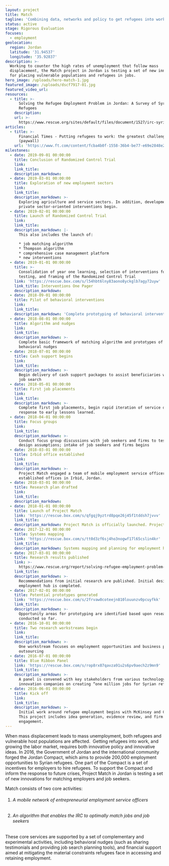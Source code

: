 ```yaml
---
layout: project
title: Match
tagline: 'Combining data, networks and policy to get refugees into work'
status: active
stage: Rigorous Evaluation
focuses:
  - employment
geolocation:
  region: Jordan
  latitude: '31.94537'
  longitude: '35.92837'
description: >-
  Working to counter the high rates of unemployment that follow mass
  displacement, the Match project in Jordan is testing a set of new innovations
  for placing vulnerable populations and refugees in jobs.
hero_image: /uploads/hero-match-1.jpg
featured_image: /uploads/dscf7917-01.jpg
featured_video_url:
resources:
  - title: >-
      Solving the Refugee Employment Problem in Jordan: A Survey of Syrian
      Refugees
    description:
    url: >-
      https://www.rescue.org/sites/default/files/document/1527/irc-syrianrefugeeemployment-72dpi-041117.pdf
articles:
  - title: >-
      Financial Times - Putting refugees to work: the greatest challenge in 2017
      (paywall)
    url: 'https://www.ft.com/content/fcba4b0f-1558-36b4-be77-e69e2848e275'
milestones:
  - date: 2019-09-01 00:00:00
    title: Conclusion of Randomized Control Trial
    link:
    link_title:
    description_markdown:
  - date: 2019-03-01 00:00:00
    title: Exploration of new employment sectors
    link:
    link_title:
    description_markdown: >-
      Exploring agriculture and service sectors. In addition, development of
      private sector-oriented interventions begin.
  - date: 2019-02-01 00:00:00
    title: Launch of Randomized Control Trial
    link:
    link_title:
    description_markdown: |-
      This also includes the launch of:

      * job matching algorithm
      * Thompson algorithm
      * comprehensive case management platform
      * new interventions
  - date: 2019-01-01 00:00:00
    title: >-
      Consolidation of year one learning, selection of interventions for
      testing, and framing of the Randomized Control Trial
    link: 'https://rescue.box.com/s/l54hbt6lny83aono8yckglb7agy72uyw'
    link_title: Interventions One Pager
    description_markdown:
  - date: 2018-09-01 00:00:00
    title: Pilot of behavioral interventions
    link:
    link_title:
    description_markdown: 'Complete prototyping of behavioral interventions, begin piloting.'
  - date: 2018-08-01 00:00:00
    title: Algorithm and nudges
    link:
    link_title:
    description_markdown: >-
      Complete basic framework of matching algorithm and prototypes of
      behavioral nudges
  - date: 2018-07-01 00:00:00
    title: Cash support begins
    link:
    link_title:
    description_markdown: >-
      Begin delivery of cash support packages to assist beneficiaries with the
      job search
  - date: 2018-05-01 00:00:00
    title: First job placements
    link:
    link_title:
    description_markdown: >-
      Complete first job placements, begin rapid iteration of service design in
      response to early lessons learned.
  - date: 2018-04-01 00:00:00
    title: Focus groups
    link:
    link_title:
    description_markdown: >-
      Conduct focus group discussions with job seekers and firms to test program
      design assumptions; intake of job seekers and firms begins
  - date: 2018-03-01 00:00:00
    title: Irbid office established
    link:
    link_title:
    description_markdown: >-
      Project Match engaged a team of mobile employment service officers, and
      established offices in Irbid, Jordan.
  - date: 2018-03-01 00:00:00
    title: Research plan drafted
    link:
    link_title:
    description_markdown:
  - date: 2018-01-01 00:00:00
    title: Launch of Project Match
    link: 'https://rescue.box.com/s/qfgqj9yztrd8pqe26j45f1tddsh7jvvv'
    link_title:
    description_markdown: Project Match is officially launched. Project start-up begins.
  - date: 2017-12-01 00:00:00
    title: Systems mapping
    link: 'https://rescue.box.com/s/tt0d3zf6sj4ho3nogwf17l65cslin4kr'
    link_title:
    description_markdown: Systems mapping and planning for employment hub conducted.
  - date: 2017-03-01 00:00:00
    title: Research results published
    link: >-
      https://www.rescue.org/report/solving-refugee-employment-problem-jordan-survey-syrian-refugees
    link_title:
    description_markdown: >-
      Recommendations from initial research are published. Initial design of the
      employment hub is completed.
  - date: 2017-02-01 00:00:00
    title: Potential prototypes generated
    link: 'https://rescue.box.com/s/2frvaw0coteejn810louunzv0pcuyfkk'
    link_title:
    description_markdown: >-
      Opportunity areas for prototyping are identified based upon research
      conducted so far.
  - date: 2016-10-01 00:00:00
    title: Two research workstreams begin
    link:
    link_title:
    description_markdown: >-
      One workstream focuses on employment opportunities and business process
      outsourcing
  - date: 2016-07-01 00:00:00
    title: Blue Ribbon Panel
    link: 'https://rescue.box.com/s/rop8rx87qavza91u2s6pv9aech2z9mn9'
    link_title:
    description_markdown: >-
      A panel is convened with key stakeholders from various technology and
      innovation companies on creating “one million jobs for Syrian refugees”
  - date: 2016-06-01 00:00:00
    title: Kick off
    link:
    link_title:
    description_markdown: >-
      Initial work around refugee employment begins with McKinsey and Company.
      This project includes idea generation, evidence review, and firm
      engagement.
---
```


When mass displacement leads to mass unemployment, both refugees and vulnerable host populations are affected. &nbsp;Getting refugees into work, and growing the labor market, requires both innovative policy and innovative ideas. In 2016, the Government of Jordan and the international community forged the Jordan Compact, which aims to provide 200,000 employment opportunities to Syrian refugees. One part of the Compact is a set of incentives for employers to hire refugees. To support the Compact and inform the response to future crises, Project Match in Jordan is testing a set of new innovations for matching employers and job seekers.

Match consists of two core activities:

1. ###### A mobile network of entrepreneurial employment service officers
2. ###### An algorithm that enables the IRC to optimally match jobs and job seekers

These core services are supported by a set of complementary and experimental activities, including behavioral nudges (such as sharing testimonials and providing job search planning tools), and financial support aimed at mitigating the material constraints refugees face in accessing and retaining employment.